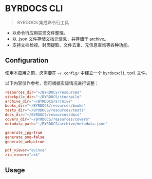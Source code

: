 # BYRDOCS CLI

> BYRDOCS 集成命令行工具

- 以命令行应用实现文件整理。
- 以 .json 文件存储文档元信息，并存储于 [archive](https://github.com/byrdocs/byrdocs-archive)。
- 支持文档检视、封面提取、文件去重、元信息查询等各种功能。

## Configuration

使用本应用之前，您需要在 `~/.config/` 中建立一个 `byrdocscli.toml` 文件。

以下内容仅作参考，您可根据实际情况进行调整：

```toml
resources_dir="~/BYRDOCS/resources"
stockpile_dir="~/BYRDOCS/stockpile"
archive_dir="~/BYRDOCS/archive"
books_dir="~/BYRDOCS/resources/books"
tests_dir="~/BYRDOCS/resources/tests"
docs_dir="~/BYRDOCS/resources/docs"
covers_dir="~/BYRDOCS/resources/covers"
metadata_path="~/BYRDOCS/archive/metadata.json"

generate_jpg=true
generate_png=false
generate_webp=true

pdf_viewer="evince"
zip_viewer="ark"
```

## Usage
